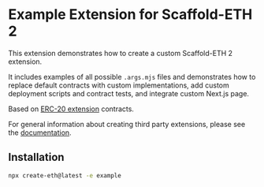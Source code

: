 # Example Extension for Scaffold-ETH 2

This extension demonstrates how to create a custom Scaffold-ETH 2 extension.

It includes examples of all possible `.args.mjs` files and demonstrates how to replace default contracts with custom implementations, add custom deployment scripts and contract tests, and integrate custom Next.js page.

Based on [ERC-20 extension](https://github.com/scaffold-eth/create-eth-extensions/tree/erc-20) contracts.

For general information about creating third party extensions, please see the [documentation](https://github.com/scaffold-eth/create-eth/blob/main/contributors/THIRD-PARTY-EXTENSION.md).

## Installation

```bash
npx create-eth@latest -e example
```
